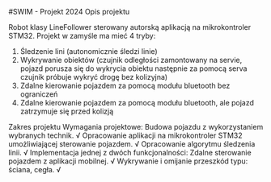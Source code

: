 #SWIM - Projekt 2024
Opis projektu

Robot klasy LineFollower sterowany autorską aplikacją na mikrokontroler STM32.
Projekt w zamyśle ma mieć 4 tryby:
  1. Śledzenie lini (autonomicznie śledzi linie)
  2. Wykrywanie obiektów (czujnik odległości zamontowany na servie, pojazd porusza się do wykrycia obiektu następnie za pomocą serva czujnik próbuje wykryć drogę bez kolizyjna)
  3. Zdalne kierowanie pojazdem za pomocą modułu bluetooth bez ograniczeń
  4. Zdalne kierowanie pojazdem za pomocą modułu bluetooth, ale pojazd zatrzymuje się przed kolizją

Zakres projektu
    Wymagania projektowe:
    Budowa pojazdu z wykorzystaniem wybranych technik. √
    Opracowanie aplikacji na mikrokontroler STM32 umożliwiającej sterowanie pojazdem. √
    Opracowanie algorytmu śledzenia linii. √
    Implementacja jednej z dwóch funkcjonalności: 
    Zdalne sterowanie pojazdem z aplikacji mobilnej. √
    Wykrywanie i omijanie przeszkód typu: ściana, cegła. √
